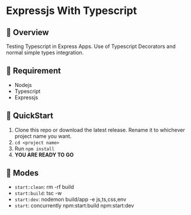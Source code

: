 # Expressjs With Typescript

## :balloon: Overview

Testing Typescript in Express Apps. Use of Typescript Decorators and normal simple types integration.

## :anger: Requirement

- Nodejs
- Typescript
- Expressjs

## :scroll: QuickStart

1. Clone this repo or download the latest release. Rename it to whichever project name you want.
2. `cd <project name>`
3. Run `npm install`
4. **YOU ARE READY TO GO**

## :volcano: Modes

- `start:clean`: rm -rf build
- `start:build`: tsc -w
- `start:dev`: nodemon build/app -e js,ts,css,env
- `start`: concurrently npm:start:build npm:start:dev
